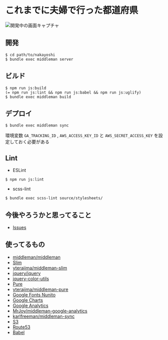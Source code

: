 # これまでに夫婦で行った都道府県

![開発中の画面キャプチャ](https://dl.dropboxusercontent.com/u/343/travel-memo.png)


## 開発

```
$ cd path/to/nakayoshi
$ bundle exec middleman server
```


## ビルド

```
$ npm run js:build
(= npm run js:lint && npm run js:babel && npm run js:uglify)
$ bundle exec middleman build
```


## デプロイ

```
$ bundle exec middleman sync
```

環境変数 `GA_TRACKING_ID` , `AWS_ACCESS_KEY_ID` と `AWS_SECRET_ACCESS_KEY` を設定しておく必要がある


## Lint

* ESLint

```
$ npm run js:lint
```

* scss-lint

```
$ bundle exec scss-lint source/stylesheets/
```



## 今後やろうかと思ってること

* [Issues](https://github.com/kyokutyo/nakayoshi/issues)


## 使ってるもの

* [middleman/middleman](https://github.com/middleman/middleman)
* [Slim](http://slim-lang.com/)
* [yterajima/middleman-slim](https://github.com/yterajima/middleman-slim)
* [jquery/jquery](https://github.com/jquery/jquery)
* [jquery-color-utils](https://code.google.com/p/jquery-color-utils/)
* [Pure](http://purecss.io/)
* [yterajima/middleman-pure](https://github.com/yterajima/middleman-pure)
* [Google Fonts Nunito](http://www.google.com/fonts/specimen/Nunito)
* [Google Charts](https://developers.google.com/chart/?hl=ja)
* [Google Analytics](http://www.google.co.jp/intl/ja/analytics/)
* [MrJoy/middleman-google-analytics](https://github.com/MrJoy/middleman-google-analytics)
* [karlfreeman/middleman-sync](https://github.com/karlfreeman/middleman-sync)
* [S3](http://aws.amazon.com/jp/s3/)
* [Route53](http://aws.amazon.com/jp/route53/)
* [Babel](https://babeljs.io/)
